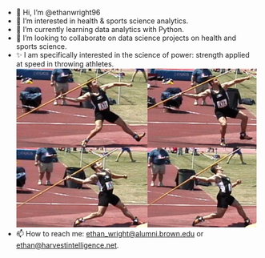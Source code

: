 - 👋 Hi, I’m @ethanwright96
- 👀 I’m interested in health & sports science analytics.
- 🌱 I’m currently learning data analytics with Python. 
- 💞️ I’m looking to collaborate on data science projects on health and sports science.
- ✨ I am specifically interested in the science of power: strength applied at speed in throwing athletes.
![alt](rich_block_javelin.png)
- 📫 How to reach me: ethan_wright@alumni.brown.edu or ethan@harvestintelligence.net.

<!---
ethanwright96/ethanwright96 is a ✨ special ✨ repository because its `README.md` (this file) appears on your GitHub profile.
You can click the Preview link to take a look at your changes.
--->
